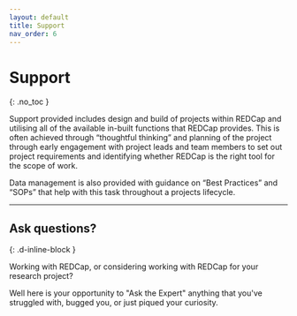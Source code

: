 ```yaml
---
layout: default
title: Support
nav_order: 6
---
```


# Support
{: .no_toc }

Support provided includes design and build of projects within REDCap and utilising all of the available in-built functions that REDCap provides. This is often achieved through “thoughtful thinking” and planning of the project through early engagement with project leads and team members to set out project requirements and identifying whether REDCap is the right tool for the scope of work.

Data management is also provided with guidance on “Best Practices” and “SOPs” that help with this task throughout a projects lifecycle.

---

## Ask questions?
{: .d-inline-block }


Working with REDCap, or considering working with REDCap for your research project?

Well here is your opportunity to "Ask the Expert" anything that you've struggled with, bugged you, or just piqued your curiosity.
